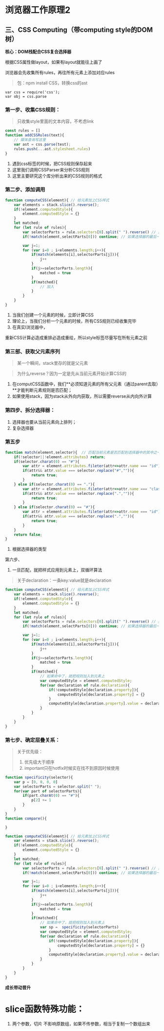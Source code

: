# 浏览器工作原理2

## 三、CSS Computing（带computing style的DOM树）
**核心：DOM栈配合CSS复合选择器**

根据CSS属性做layout，如果有layout就能往上画了

浏览器会先收集所有rules，再往所有元素上添加对应rules


> 包：npm install CSS，转换css的ast
```
var css = require('css');
var obj = css.parse
```

### 第一步、收集CSS规则：
> 只收集style里面的文本内容，不考虑link

```js
const rules = []
function addCSSRules(text){
    // 媒体查询写这里
    var ast = css.parse(test);
    rules.push(...ast.stylesheet.rules)
}
```

1. 遇到css标签的时候，把CSS规则保存起来
2. 这里我们调用CSSParser来分析CSS规则
3. 这里主要研究这个库分析出来的CSS规则的格式

### 第二步、添加调用

```js
function computeCSS(element){ // 给元素加上CSS样式
    var elements = stack.slice().reverse();
    if(!element.computedStyle){
        element.computedStyle = {}
    }
    let matched;
    for (let rule of rules){
        var selectorParts = rule.selectors[0].split(" ").reverse() // 拆分选择器
        if(!match(element,selectParts[0])) continue; // 如果选择器的最后一个元素不是当前元素，说明此选择器不是当前元素，则跳过

        var j=1;
        for (var i=0 ; i<elements.length;i++){
            if(match(elements[i],selectorParts[j])){
                j++  
            }
            if(j>=selectorParts.length){
                matched = true
            }
            if(matched){
                // 加入
            }
        }
    }
}

```

1. 当我们创建一个元素的时候，立即计算CSS
2. 理论上，当我们分析一个元素的时候，所有CSS规则已经收集完毕
3. 在真实l浏览器中，

重新CSS计算必造成重排必造成重绘，所以style标签尽量写在所有元素之前

### 第三部、获取父元素序列

> 某一个瞬间，stack里存的就是父元素

>为什么reverse？因为一定是先从当前元素开始计算CSS的
1. 在computCSS函数中，我们**必须知道元素的所有父元素（通过parent去取）**才能判断元素规则是否匹配；
2. 如果使用stack，因为stack从外向内获取，所以需要reverse从内向外计算

### 第四步、拆分选择器：
1. 选择器也要从当前元素向上排列；
2. 复杂选择器

### 第五步
```js
function match(element,selector){  // 匹配当前元素是否匹配到选择器中的其中之一
    if(!selector||!element.attributes) return;
    if(selector.charat(0) == "#"){
        var attr = element.attributes.fileter(attr=>attr.name === "id");
        if(attr&& attr.value === selector.replace("#","")){
            return true;
        }
    } else if(selector.charat(0) == "."){
        var attr = element.attributes.fileter(attr=>attr.name === "class");
        if(attr&& attr.value === selector.replace(".","")){
            return true;
        }
    } else if(selector.charat(0) == "#"){
        var attr = element.attributes.fileter(attr=>attr.name === "id");
        if(attr&& attr.value === selector.replace(".","")){
            return true;
        }
    }
    return false;
}
```

1. 根据选择器的类型

第六步、
1. 一旦匹配，就把样式应用到元素上，双循环算法

> 关于declaration：一条key:value就是declaration
```js
function computeCSS(element){ // 给元素加上CSS样式
    var elements = stack.slice().reverse();
    if(!element.computedStyle){
        element.computedStyle = {}
    }
    let matched;
    for (let rule of rules){
        var selectorParts = rule.selectors[0].split(" ").reverse() // 拆分选择器
        if(!match(element,selectParts[0])) continue; // 如果选择器的最后一个元素不是当前元素，说明此选择器不是当前元素，则跳过

        var j=1;
        for (var i=0 ; i<elements.length;i++){
            if(match(elements[i],selectorParts[j])){
                j++  
            }
            if(j>=selectorParts.length){
                matched = true
            }
            if(matched){
                // 如果命中了，就把规则加入到元素上
                var computedStyle = element.computedStyle;
                for(var declaration of rule.declaration){
                    if(!computedStyle[declaration.property]){
                        computedStyle[declaration.property] = {}
                    }
                    computedStyle[declaration.property].value = declaration.value
                }
            }
        }
    }
}
```
### 第七步、确定层叠关系：
> 关于优先级：  
>1. 优先级大于顺序
>2. important只在hotfix时候实在找不到原因时候使用

```js
function specificity(selector){
    var p = [0, 0, 0, 0]
    var selectorParts = selector.split(" ");
    for(var part of selectorParts){
        if(part.charAt(0) == "#"){
            p[2] += 1
        }
    }
}
function compare(){

}
```

```js
function computeCSS(element){ // 给元素加上CSS样式
    var elements = stack.slice().reverse();
    if(!element.computedStyle){
        element.computedStyle = {}
    }
    let matched;
    for (let rule of rules){
        var selectorParts = rule.selectors[0].split(" ").reverse() // 拆分选择器
        if(!match(element,selectParts[0])) continue; // 如果选择器的最后一个元素不是当前元素，说明此选择器不是当前元素，则跳过

        var j=1;
        for (var i=0 ; i<elements.length;i++){
            if(match(elements[i],selectorParts[j])){
                j++  
            }
            if(j>=selectorParts.length){
                matched = true
            }
            if(matched){
                // 如果命中了，就把规则加入到元素上
                var sp =  specificity(selectorParts)
                var computedStyle = element.computedStyle;
                for(var declaration of rule.declaration){
                    if(!computedStyle[declaration.property]){
                        computedStyle[declaration.property] = {}
                    }
                    computedStyle[declaration.property].value = declaration.value
                }
            }
        }
    }
}
```

**成长带动晋升**

# slice函数特殊功能：
1. 两个参数，切片 不影响原数组，如果不传参数，相当于复制一个数组出来

